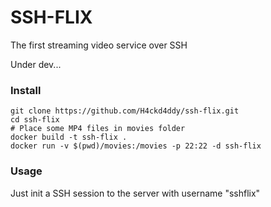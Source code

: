 # SSH-FLIX
The first streaming video service over SSH

Under dev...


### Install

```
git clone https://github.com/H4ckd4ddy/ssh-flix.git
cd ssh-flix
# Place some MP4 files in movies folder
docker build -t ssh-flix .
docker run -v $(pwd)/movies:/movies -p 22:22 -d ssh-flix
```

### Usage 

Just init a SSH session to the server with username "sshflix"